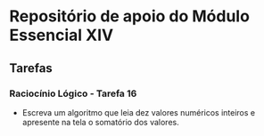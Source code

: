 # Repositório de apoio do Módulo Essencial XIV

## Tarefas

### Raciocínio Lógico - Tarefa 16

- Escreva um algoritmo que leia dez valores numéricos inteiros e apresente na tela o somatório dos valores.
